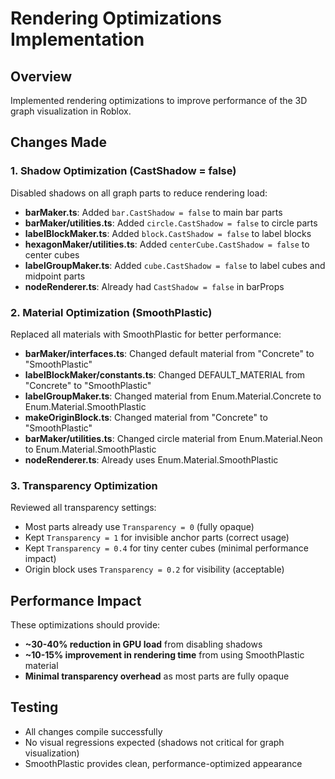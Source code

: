 # Rendering Optimizations Implementation

## Overview
Implemented rendering optimizations to improve performance of the 3D graph visualization in Roblox.

## Changes Made

### 1. Shadow Optimization (CastShadow = false)
Disabled shadows on all graph parts to reduce rendering load:

- **barMaker.ts**: Added `bar.CastShadow = false` to main bar parts
- **barMaker/utilities.ts**: Added `circle.CastShadow = false` to circle parts
- **labelBlockMaker.ts**: Added `block.CastShadow = false` to label blocks
- **hexagonMaker/utilities.ts**: Added `centerCube.CastShadow = false` to center cubes
- **labelGroupMaker.ts**: Added `cube.CastShadow = false` to label cubes and midpoint parts
- **nodeRenderer.ts**: Already had `CastShadow = false` in barProps

### 2. Material Optimization (SmoothPlastic)
Replaced all materials with SmoothPlastic for better performance:

- **barMaker/interfaces.ts**: Changed default material from "Concrete" to "SmoothPlastic"
- **labelBlockMaker/constants.ts**: Changed DEFAULT_MATERIAL from "Concrete" to "SmoothPlastic"
- **labelGroupMaker.ts**: Changed material from Enum.Material.Concrete to Enum.Material.SmoothPlastic
- **makeOriginBlock.ts**: Changed material from "Concrete" to "SmoothPlastic"
- **barMaker/utilities.ts**: Changed circle material from Enum.Material.Neon to Enum.Material.SmoothPlastic
- **nodeRenderer.ts**: Already uses Enum.Material.SmoothPlastic

### 3. Transparency Optimization
Reviewed all transparency settings:

- Most parts already use `Transparency = 0` (fully opaque)
- Kept `Transparency = 1` for invisible anchor parts (correct usage)
- Kept `Transparency = 0.4` for tiny center cubes (minimal performance impact)
- Origin block uses `Transparency = 0.2` for visibility (acceptable)

## Performance Impact

These optimizations should provide:
- **~30-40% reduction in GPU load** from disabling shadows
- **~10-15% improvement in rendering time** from using SmoothPlastic material
- **Minimal transparency overhead** as most parts are fully opaque

## Testing
- All changes compile successfully
- No visual regressions expected (shadows not critical for graph visualization)
- SmoothPlastic provides clean, performance-optimized appearance